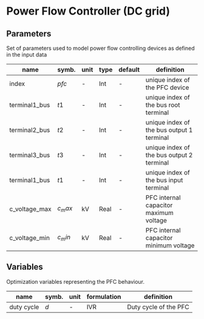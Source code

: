# Power Flow Controller (DC grid)

## Parameters

Set of parameters used to model power flow controlling devices as defined in the input data

| name | symb. | unit | type | default | definition |
|------|-------|------|------|---------|------------|
| index | $pfc$ | -   | Int  | -       | unique index of the PFC device |
| terminal1_bus | $t1$ | -   | Int  | -       | unique index of the bus root terminal |
| terminal2_bus | $t2$ | -   | Int  | -       | unique index of the bus output 1 terminal |
| terminal3_bus | $t3$ | -   | Int  | -       | unique index of the bus output 2 terminal |
| terminal1_bus | $t1$ | -   | Int  | -       | unique index of the bus input terminal |
| c_voltage_max | $c_max$ | kV   | Real  | -       | PFC internal capacitor maximum voltage |
| c_voltage_min | $c_min$ | kV   | Real  | -       | PFC internal capacitor minimum voltage |

## Variables

Optimization variables representing the PFC behaviour.

| name | symb. | unit | formulation | definition |
|------|-------|------|-------------|------------|
| duty cycle | $d$ | -   | IVR  | Duty cycle of the PFC |

